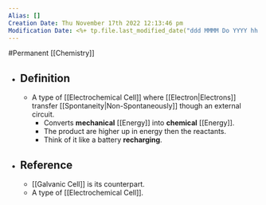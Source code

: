 ```yaml
---
Alias: []
Creation Date: Thu November 17th 2022 12:13:46 pm 
Modification Date: <%+ tp.file.last_modified_date("ddd MMMM Do YYYY hh:mm:ss a") %>
---
```

#Permanent [[Chemistry]]

- ## Definition
	- A type of [[Electrochemical Cell]] where [[Electron|Electrons]] transfer [[Spontaneity|Non-Spontaneously]] though an external circuit.
		- Converts **mechanical** [[Energy]] into **chemical** [[Energy]].
		- The product are higher up in energy then the reactants.
		- Think of it like a battery **recharging**.
- ## Reference
	- [[Galvanic Cell]] is its counterpart.
	- A type of [[Electrochemical Cell]].